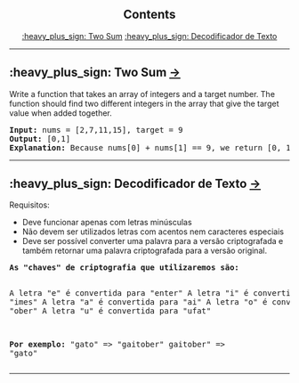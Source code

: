 <h2 align="center">Contents</h2>

<p align="center">
    <a href="#Two-Sum">:heavy_plus_sign: Two Sum</a> <a href="#Decodificador">:heavy_plus_sign: Decodificador de Texto</a>
</p>


---

<H2 id="Two-Sum">:heavy_plus_sign: Two Sum <a href="https://github.com/DayanaTito/Challenges/tree/main/Two%20Sum"> &rarr; </a></H2>
<p>Write a function that takes an array of integers and a target number.
The function should find two different integers in the array that give the target value when added together. </p>
<pre><strong>Input:</strong> nums = [2,7,11,15], target = 9
<strong>Output:</strong> [0,1]
<strong>Explanation:</strong> Because nums[0] + nums[1] == 9, we return [0, 1].
</pre>

---

<H2 id="Decodificador">:heavy_plus_sign: Decodificador de Texto <a href="https://github.com/DayanaTito/Challenges/tree/main/Decodificador%20de%20Texto"> &rarr; </a></H2>
<p>Requisitos:

- Deve funcionar apenas com letras minúsculas
- Não devem ser utilizados letras com acentos nem caracteres especiais
- Deve ser possível converter uma palavra para a versão criptografada e também retornar uma palavra criptografada para a versão original.

</p>
<pre><strong>As "chaves" de criptografia que utilizaremos são:</strong> 

A letra "e" é convertida para "enter"
A letra "i" é convertida para "imes"
A letra "a" é convertida para "ai"
A letra "o" é convertida para "ober"
A letra "u" é convertida para "ufat"

<strong>Por exemplo:</strong>
"gato" => "gaitober"
gaitober" => "gato" 
</pre>

---
